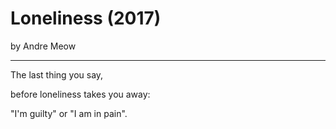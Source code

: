 # Loneliness (2017)
by Andre Meow

---

The last thing you say,

before loneliness takes you away:

"I'm guilty" or "I am in pain".
